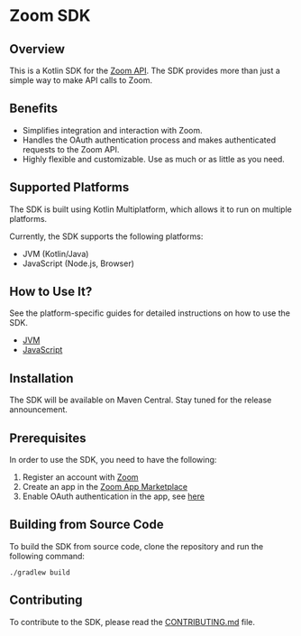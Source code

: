 # Zoom SDK

## Overview
This is a Kotlin SDK for the [Zoom API](https://marketplace.zoom.us/docs/api-reference/introduction).
The SDK provides more than just a simple way to make API calls to Zoom.

## Benefits
* Simplifies integration and interaction with Zoom.
* Handles the OAuth authentication process and makes authenticated requests to the Zoom API.
* Highly flexible and customizable. Use as much or as little as you need.

## Supported Platforms
The SDK is built using Kotlin Multiplatform, which allows it to run on multiple platforms.

Currently, the SDK supports the following platforms:
* JVM (Kotlin/Java)
* JavaScript (Node.js, Browser)

## How to Use It?
See the platform-specific guides for detailed instructions on how to use the SDK.
* [JVM](doc/usage-jvm.md)
* [JavaScript](doc/usage-js.md)

## Installation
The SDK will be available on Maven Central. Stay tuned for the release announcement.

## Prerequisites
In order to use the SDK, you need to have the following:
1. Register an account with [Zoom](https://zoom.us/)
2. Create an app in the [Zoom App Marketplace](https://marketplace.zoom.us/)
3. Enable OAuth authentication in the app, see [here](https://developers.zoom.us/docs/zoom-apps/authentication)

## Building from Source Code
To build the SDK from source code, clone the repository and run the following command:

```shell
./gradlew build
```

## Contributing
To contribute to the SDK, please read the [CONTRIBUTING.md](CONTRIBUTING.md) file.
